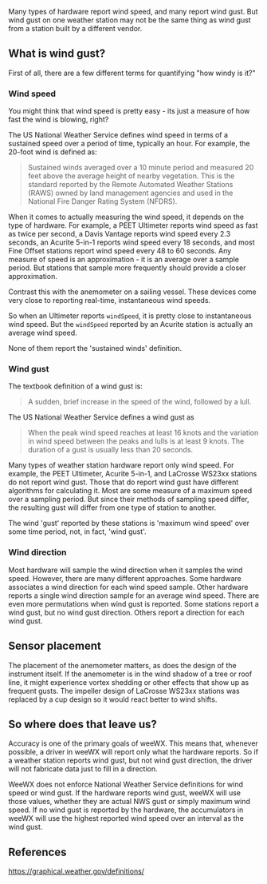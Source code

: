 Many types of hardware report wind speed, and many report wind gust.  But wind gust on one weather station may not be the same thing as wind gust from a station built by a different vendor.

## What is wind gust?

First of all, there are a few different terms for quantifying "how windy is it?"

### Wind speed

You might think that wind speed is pretty easy - its just a measure of how fast the wind is blowing, right?

The US National Weather Service defines wind speed in terms of a sustained speed over a period of time, typically an hour.  For example, the 20-foot wind is defined as:

> Sustained winds averaged over a 10 minute period and measured 20 feet above the average height of nearby vegetation. This is the standard reported by the Remote Automated Weather Stations (RAWS) owned by land management agencies and used in the National Fire Danger Rating System (NFDRS).

When it comes to actually measuring the wind speed, it depends on the type of hardware.  For example, a PEET Ultimeter reports wind speed as fast as twice per second, a Davis Vantage reports wind speed every 2.3 seconds, an Acurite 5-in-1 reports wind speed every 18 seconds, and most Fine Offset stations report wind speed every 48 to 60 seconds.  Any measure of speed is an approximation - it is an average over a sample period.  But stations that sample more frequently should provide a closer approximation.

Contrast this with the anemometer on a sailing vessel.  These devices come very close to reporting real-time, instantaneous wind speeds.

So when an Ultimeter reports `windSpeed`, it is pretty close to instantaneous wind speed.  But the `windSpeed` reported by an Acurite station is actually an average wind speed.

None of them report the 'sustained winds' definition.

### Wind gust

The textbook definition of a wind gust is:

> A sudden, brief increase in the speed of the wind, followed by a lull.

The US National Weather Service defines a wind gust as

> When the peak wind speed reaches at least 16 knots and the variation in wind speed between the peaks and lulls is at least 9 knots. The duration of a gust is usually less than 20 seconds.

Many types of weather station hardware report only wind speed.  For example, the PEET Ultimeter, Acurite 5-in-1, and LaCrosse WS23xx stations do not report wind gust.  Those that do report wind gust have different algorithms for calculating it.  Most are some measure of a maximum speed over a sampling period.  But since their methods of sampling speed differ, the resulting gust will differ from one type of station to another.

The wind 'gust' reported by these stations is 'maximum wind speed' over some time period, not, in fact, 'wind gust'.

### Wind direction

Most hardware will sample the wind direction when it samples the wind speed.  However, there are many different approaches.  Some hardware associates a wind direction for each wind speed sample.  Other hardware reports a single wind direction sample for an average wind speed.  There are even more permutations when wind gust is reported.  Some stations report a wind gust, but no wind gust direction.  Others report a direction for each wind gust.

## Sensor placement

The placement of the anemometer matters, as does the design of the instrument itself.  If the anemometer is in the wind shadow of a tree or roof line, it might experience vortex shedding or other effects that show up as frequent gusts.  The impeller design of LaCrosse WS23xx stations was replaced by a cup design so it would react better to wind shifts.

## So where does that leave us?

Accuracy is one of the primary goals of weeWX.  This means that, whenever possible, a driver in weeWX will report only what the hardware reports.  So if a weather station reports wind gust, but not wind gust direction, the driver will not fabricate data just to fill in a direction.

WeeWX does not enforce National Weather Service definitions for wind speed or wind gust.  If the hardware reports wind gust, weeWX will use those values, whether they are actual NWS gust or simply maximum wind speed.  If no wind gust is reported by the hardware, the accumulators in weeWX will use the highest reported wind speed over an interval as the wind gust.

## References

https://graphical.weather.gov/definitions/
